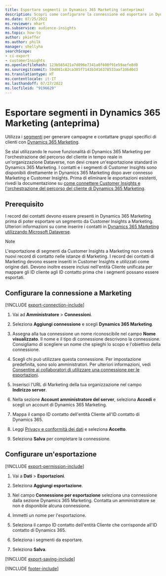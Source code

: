 ```yaml
---
title: Esportare segmenti in Dynamics 365 Marketing (anteprima)
description: Scopri come configurare la connessione ed esportare in Dynamics 365 Marketing.
ms.date: 07/25/2022
ms.reviewer: mhart
ms.subservice: audience-insights
ms.topic: how-to
author: pkieffer
ms.author: philk
manager: shellyha
searchScope:
- ci-export
- customerInsights
ms.openlocfilehash: 123b565421a7d096e7341a8f600f91e59aefe8d0
ms.sourcegitcommit: 594081c82ca385f7143b3416378533aaf2d6d0d3
ms.translationtype: HT
ms.contentlocale: it-IT
ms.lasthandoff: 07/27/2022
ms.locfileid: "9196629"
---
```

# <a name="export-segments-to-dynamics-365-marketing-preview"></a>Esportare segmenti in Dynamics 365 Marketing (anteprima)

Utilizza i [segmenti](segments.md) per generare campagne e contattare gruppi specifici di clienti con [Dynamics 365 Marketing](/dynamics365/marketing/customer-insights-segments).

Se stai utilizzando le nuove funzionalità di Dynamics 365 Marketing per l'orchestrazione del percorso del cliente in tempo reale in un'organizzazione Dataverse, non devi creare un'esportazione standard in Dynamics 365 Marketing. I contatti e i segmenti di Customer Insights sono disponibili direttamente in Dynamics 365 Marketing dopo aver connesso Marketing e Customer Insights. Prima di eliminare le esportazioni esistenti, rivedi la documentazione su [come connettere Customer Insights e l'orchestrazione del percorso del cliente di Dynamics 365 Marketing](/dynamics365/marketing/real-time-marketing-ci-profile).

## <a name="prerequisite"></a>Prerequisito

I record dei contatti devono essere presenti in Dynamics 365 Marketing prima di poter esportare un segmento da Customer Insights a Marketing. Ulteriori informazioni su come inserire i contatti in [Dynamics 365 Marketing utilizzando Microsoft Dataverse](connect-dataverse-managed-lake.md).

> [!NOTE]
> L'esportazione di segmenti da Customer Insights a Marketing non creerà nuovi record di contatto nelle istanze di Marketing. I record dei contatti di Marketing devono essere inseriti in Customer Insights e utilizzati come origine dati. Devono inoltre essere inclusi nell'entità Cliente unificata per mappare gli ID cliente agli ID contatto prima che i segmenti possano essere esportati.

## <a name="set-up-connection-to-marketing"></a>Configurare la connessione a Marketing

[!INCLUDE [export-connection-include](includes/export-connection-admn.md)]

1. Vai ad **Amministratore** > **Connessioni**.

1. Seleziona **Aggiungi connessione** e scegli **Dynamics 365 Marketing**.

1. Assegna alla tua connessione un nome riconoscibile nel campo **Nome visualizzato**. Il nome e il tipo di connessione descrivono la connessione. Consigliamo di scegliere un nome che spieghi lo scopo e l'obiettivo della connessione.

1. Scegli chi può utilizzare questa connessione. Per impostazione predefinita, sono solo amministratori. Per ulteriori informazioni, vedi [Consentire ai collaboratori di utilizzare una connessione per le esportazioni](connections.md#allow-contributors-to-use-a-connection-for-exports).

1. Inserisci l'URL di Marketing della tua organizzazione nel campo **Indirizzo server**.

1. Nella sezione **Account amministratore del server**, seleziona **Accedi** e scegli un account di Dynamics 365 Marketing.

1. Mappa il campo ID contatto dell'entità Cliente all'ID contatto di Dynamics 365.

1. Leggi [Privacy e conformità dei dati](connections.md#data-privacy-and-compliance) e seleziona **Accetto**.

1. Seleziona **Salva** per completare la connessione.

## <a name="configure-an-export"></a>Configurare un'esportazione

[!INCLUDE [export-permission-include](includes/export-permission.md)]

1. Vai a **Dati** > **Esportazioni**.

1. Seleziona **Aggiungi esportazione**.

1. Nel campo **Connessione per esportazione** seleziona una connessione dalla sezione Dynamics 365 Marketing. Contatta un amministratore se non è disponibile alcuna connessione.

1. Immetti un nome per l'esportazione.

1. Seleziona il campo ID contatto dell'entità Cliente che corrisponde all'ID contatto di Dynamics 365.

1. Seleziona i segmenti da esportare.

1. Seleziona **Salva**.

[!INCLUDE [export-saving-include](includes/export-saving.md)]

[!INCLUDE [footer-include](includes/footer-banner.md)]
